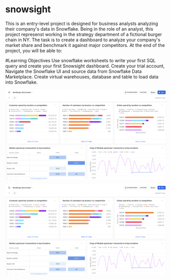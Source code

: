 # snowsight

This is an entry-level project is designed for business analysts analyzing their company's data in Snowflake. Being in the role of an analyst, this project represenst working in the strategy department of a fictional burger chain in NY. The task is to create a dashboard to analyze your company's market share and benchmark it against major competitors. At the end of the project, you will be able to:

#Learning Objectives
Use snowflake worksheets to write your first SQL query and create your first Snowsight dashboard.
Create your trial account, Navigate the Snowflake UI and source data from Snowflake Data Marketplace.
Create virtual warehouses, database and table to load data into Snowflake.

![plot](image1.png)

![Snowsight dashboard](image1.png?raw=true "Title")
